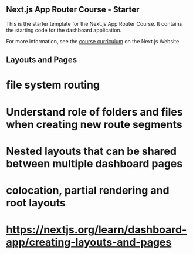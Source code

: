 ## Next.js App Router Course - Starter

This is the starter template for the Next.js App Router Course. It contains the starting code for the dashboard application.

For more information, see the [course curriculum](https://nextjs.org/learn) on the Next.js Website.


## Layouts and Pages
<!-- Topics -->
# file system routing
# Understand role of folders and files when creating new route segments
# Nested layouts that can be shared between multiple dashboard pages
# colocation, partial rendering and root layouts
# https://nextjs.org/learn/dashboard-app/creating-layouts-and-pages